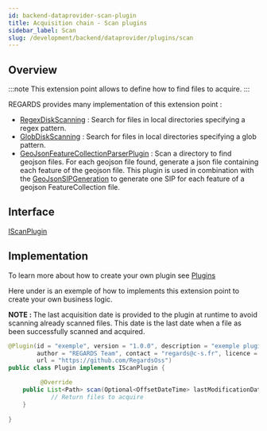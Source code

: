 ```yaml
---
id: backend-dataprovider-scan-plugin
title: Acquisition chain - Scan plugins
sidebar_label: Scan
slug: /development/backend/dataprovider/plugins/scan
---
```



## Overview

:::note
This extension point allows to define how to find files to acquire.
:::

REGARDS provides many implementation of this extension point :
 - [RegexDiskScanning](https://github.com/RegardsOss/regards-dataprovider/blob/master/acquisition/acquisition-service/src/main/java/fr/cnes/regards/modules/acquisition/service/plugins/RegexDiskScanning.java) : Search for files in local directories specifying a regex pattern.
 - [GlobDiskScanning](https://github.com/RegardsOss/regards-dataprovider/blob/master/acquisition/acquisition-service/src/main/java/fr/cnes/regards/modules/acquisition/service/plugins/GlobDiskScanning.java) : Search for files in local directories specifying a glob pattern.
 - [GeoJsonFeatureCollectionParserPlugin](https://github.com/RegardsOss/regards-dataprovider/blob/master/acquisition/acquisition-service/src/main/java/fr/cnes/regards/modules/acquisition/service/plugins/GeoJsonFeatureCollectionParserPlugin.java) : Scan a directory to find geojson files. For each geojson file found, generate a json file containing each feature of the geojson file. This plugin is used in combination with the [GeoJsonSIPGeneration](https://github.com/RegardsOss/regards-dataprovider/blob/master/acquisition/acquisition-service/src/main/java/fr/cnes/regards/modules/acquisition/service/plugins/GeoJsonSIPGeneration.java) to generate one SIP for each feature of a geojson FeatureCollection file.


## Interface

   [IScanPlugin](https://github.com/RegardsOss/regards-dataprovider/blob/master/acquisition/acquisition-domain/src/main/java/fr/cnes/regards/modules/acquisition/plugins/IScanPlugin.java)

## Implementation

To learn more about how to create your own plugin see [Plugins](../../framework/modules/plugins/)

Here under is an exemple of how to implements this extension point to create your own business logic.

<b>NOTE : </b> The last acquisition date is provided to the plugin at runtime to avoid scanning already scanned files. This date is the last date when a file as been successfully scanned and acquired.

```java
@Plugin(id = "exemple", version = "1.0.0", description = "exemple plugin",
        author = "REGARDS Team", contact = "regards@c-s.fr", licence = "LGPLv3.0", owner = "CSSI",
        url = "https://github.com/RegardsOss")
public class Plugin implements IScanPlugin {

         @Override
    public List<Path> scan(Optional<OffsetDateTime> lastModificationDate) throws ModuleException {
            // Return files to acquire
    }
   
}
```
